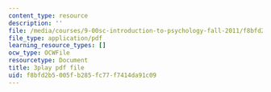 ```yaml
---
content_type: resource
description: ''
file: /media/courses/9-00sc-introduction-to-psychology-fall-2011/f8bfd2b5005fb285fc77f7414da91c09_t73rjeOj0eY.pdf
file_type: application/pdf
learning_resource_types: []
ocw_type: OCWFile
resourcetype: Document
title: 3play pdf file
uid: f8bfd2b5-005f-b285-fc77-f7414da91c09
---
```

